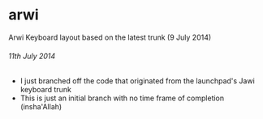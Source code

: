 arwi
====

Arwi Keyboard layout based on the latest trunk (9 July 2014)

###### 11th July 2014
* I just branched off the code that originated from the launchpad's Jawi keyboard trunk
* This is just an initial branch with no time frame of completion (insha'Allah)
